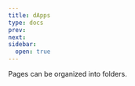 ```yaml
---
title: dApps
type: docs
prev: 
next: 
sidebar:
  open: true
---
```


Pages can be organized into folders.
